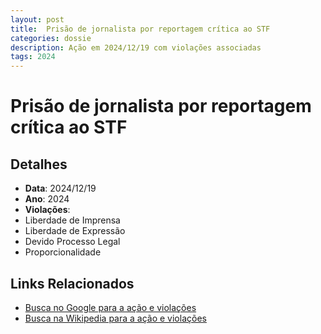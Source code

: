 ```yaml
---
layout: post
title:  Prisão de jornalista por reportagem crítica ao STF
categories: dossie
description: Ação em 2024/12/19 com violações associadas
tags: 2024
---
```


# Prisão de jornalista por reportagem crítica ao STF

## Detalhes
- **Data**: 2024/12/19
- **Ano**: 2024
- **Violações**:
- Liberdade de Imprensa
- Liberdade de Expressão
- Devido Processo Legal
- Proporcionalidade

## Links Relacionados
- [Busca no Google para a ação e violações](https://www.google.com/search?q=%22Alexandre%20de%20Moraes%22%20Pris%C3%A3o%20de%20jornalista%20por%20reportagem%20cr%C3%ADtica%20ao%20STF%20Liberdade%20de%20Imprensa%20Liberdade%20de%20Express%C3%A3o%20Devido%20Processo%20Legal%20Proporcionalidade%202024)
- [Busca na Wikipedia para a ação e violações](https://en.wikipedia.org/w/index.php?search=%22Alexandre%20de%20Moraes%22%20Pris%C3%A3o%20de%20jornalista%20por%20reportagem%20cr%C3%ADtica%20ao%20STF%20Liberdade%20de%20Imprensa%20Liberdade%20de%20Express%C3%A3o%20Devido%20Processo%20Legal%20Proporcionalidade%202024)
